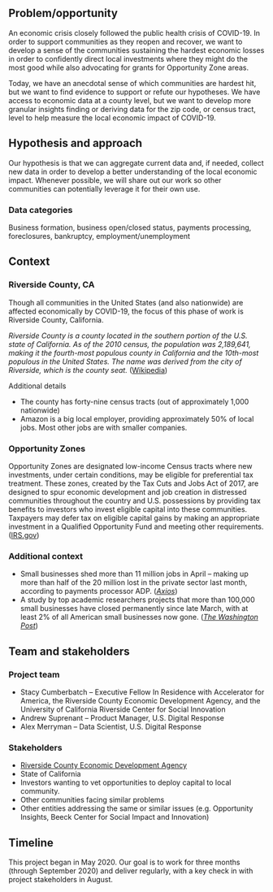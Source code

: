 ## Problem/opportunity 
An economic crisis closely followed the public health crisis of COVID-19. In order to support communities as they reopen and recover, we want to develop a sense of the communities sustaining the hardest economic losses in order to confidently direct local investments where they might do the most good while also advocating for grants for Opportunity Zone areas.

Today, we have an anecdotal sense of which communities are hardest hit, but we want to find evidence to support or refute our hypotheses. We have access to economic data at a county level, but we want to develop more granular insights finding or deriving data for the zip code, or census tract, level to help measure the local economic impact of COVID-19.

## Hypothesis and approach
Our hypothesis is that we can aggregate current data and, if needed, collect new data in order to develop a better understanding of the local economic impact. Whenever possible, we will share out our work so other communities can potentially leverage it for their own use.

### Data categories
Business formation, business open/closed status, payments processing, foreclosures, bankruptcy, employment/unemployment

## Context
### Riverside County, CA
Though all communities in the United States (and also nationwide) are affected economically by COVID-19, the focus of this phase of work is Riverside County, California. 

_Riverside County is a county located in the southern portion of the U.S. state of California. As of the 2010 census, the population was 2,189,641, making it the fourth-most populous county in California and the 10th-most populous in the United States. The name was derived from the city of Riverside, which is the county seat._ ([Wikipedia](https://en.wikipedia.org/wiki/Riverside_County,_California))

Additional details
 - The county has forty-nine census tracts (out of approximately 1,000 nationwide)
 - Amazon is a big local employer, providing approximately 50% of local jobs. Most other jobs are with smaller companies. 

### Opportunity Zones
Opportunity Zones are designated low-income Census tracts where new investments, under certain conditions, may be eligible for preferential tax treatment. These zones, created by the Tax Cuts and Jobs Act of 2017, are designed to spur economic development and job creation in distressed communities throughout the country and U.S. possessions by providing tax benefits to investors who invest eligible capital into these communities. Taxpayers may defer tax on eligible capital gains by making an appropriate investment in a Qualified Opportunity Fund and meeting other requirements. ([IRS.gov](https://www.irs.gov/newsroom/opportunity-zones-frequently-asked-questions))

### Additional context
 - Small businesses shed more than 11 million jobs in April – making up more than half of the 20 million lost in the private sector last month, according to payments processor ADP. ([_Axios_](https://www.axios.com/reckoning-small-business-coronavirus-fa6affe7-2458-459f-91d6-76f191ccb23e.html))
 - A study by top academic researchers projects that more than 100,000 small businesses have closed permanently since late March, with at least 2% of all American small businesses now gone. ([_The Washington Post_](https://www.washingtonpost.com/business/2020/05/12/small-business-used-define-americas-economy-pandemic-could-end-that-forever/))

## Team and stakeholders
### Project team
 - Stacy Cumberbatch – Executive Fellow In Residence with Accelerator for America, the Riverside County Economic Development Agency, and the University of California Riverside Center for Social Innovation
 - Andrew Suprenant – Product Manager, U.S. Digital Response
 - Alex Merryman – Data Scientist, U.S. Digital Response
 
 ### Stakeholders
 - [Riverside County Economic Development Agency](https://rivcoeda.org/)
 - State of California
 - Investors wanting to vet opportunities to deploy capital to local community. 
 - Other communities facing similar problems
 - Other entities addressing the same or similar issues (e.g. Opportunity Insights, Beeck Center for Social Impact and Innovation)

## Timeline
This project began in May 2020. Our goal is to work for three months (through September 2020) and deliver regularly, with a key check in with project stakeholders in August.
